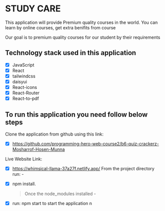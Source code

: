 # STUDY CARE

This application will provide Premium quality courses in the world. You can learn by online courses, get extra benifits from course

Our goal is to premium quality courses for our student by their requirements

## Technology stack used in this application

- [x] JavaScript
- [x] React
- [x] tailwindcss
- [x] daisyui
- [x] React-icons
- [x] React-Router
- [x] React-to-pdf

## To run this application you need follow below steps

Clone the application from github using this link:


- [x] https://github.com/programming-hero-web-course2/b6-quiz-crackerz-Mosharrof-Hosen-Munna

Live Website Link: 

- [x] https://whimsical-llama-37a27f.netlify.app/
From the project directory run: -


- [x] npm install.
  > Once the node_modules installed -
- [x] run: npm start to start the application
      n